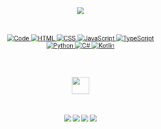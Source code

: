 <div align="center">
<img src="https://readme-typing-svg.herokuapp.com?font=Fira+Code&weight=500&size=50&duration=4000&pause=300&color=59C3EB&center=true&vCenter=true&multiline=true&repeat=false&width=1750&height=140&lines=Hello+Hello;Im+a+software+engineer+who+loves+coding+and+eat+pizza+%3C3" />
<br><br>
<br>

<p align="center">
    <a href="https://github.com/Orlando-H" target="_blank"><img alt="Code"
                    src="https://img.shields.io/badge/-> code-000000?style=flat-square">
    </a>
    <!-- HTML -->
    <a href="https://github.com/Orlando-H" target="_blank"><img alt="HTML"
                    src="https://img.shields.io/badge/-HTML-E34F26?style=flat-square&logo=HTML5&logoColor=white">
    </a>
    <!-- CSS  -->
    <a href="https://github.com/Orlando-H" target="_blank"><img alt="CSS"
                    src="https://img.shields.io/badge/-CSS-1572B6?style=flat-square&logo=CSS3&logoColor=white">
    </a>
    <!-- JavaScript -->
    <a href="https://github.com/Orlando-H" target="_blank"><img alt="JavaScript"
                    src="https://img.shields.io/badge/-JavaScript-F7DF1E?style=flat-square&logo=JavaScript&logoColor=white">
    <!-- TypeScript -->
    <a href="https://github.com/Orlando-H" target="_blank"><img alt="TypeScript"
                    src="https://img.shields.io/badge/-TypeScript-3178C6?style=flat-square&logo=TypeScript&logoColor=white">
    </a>
    <br>
    <!-- Python -->
    <a href="https://github.com/Orlando-H" target="_blank"><img alt="Python"
                    src="https://img.shields.io/badge/-Python-3776AB?style=flat-square&logo=React&logoColor=white">
    </a>
    <!-- C# -->
    <a href="https://github.com/Orlando-H" target="_blank"><img alt="C#"
                    src="https://img.shields.io/badge/-C%23-9b3675?style=flat-square&logo=csharp&logoColor=white">
    </a>
    <!-- Kotlin -->
    <a href="https://github.com/Orlando-H" target="_blank"><img alt="Kotlin"
                    src="https://img.shields.io/badge/-Kotlin-7F52FF?style=flat-square&logo=Kotlin&logoColor=white">
    </a>
</p>
<br>
<br><br>
<img src="https://raw.githubusercontent.com/innng/innng/master/assets/kyubey.gif" height="40" />
<br><br><br>
    
[![](https://img.shields.io/badge/linkedin-0a66c2)](http://linkedin.com/in/ingridrosselis)
[![](https://img.shields.io/badge/mastodon-6364ff)](https://tech.lgbt/@innng)
[![](https://img.shields.io/badge/osu!-ff66ab)](https://osu.ppy.sh/users/4606212)
[![](https://img.shields.io/badge/enka.network-69899c)](https://enka.network/u/Inng/1A4HU1/10000069/1985924/)
</div>
